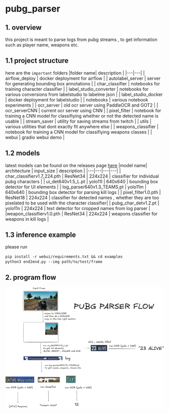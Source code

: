 # pubg_parser

## 1. overview 
this project is meant to parse logs from pubg streams , to get information such as  player name, weapons etc.

## 1.1 project structure
here are the `important` folders
|folder name| description |
|---|---|
| airflow_deploy | docker deployment for airflow |
| autolabel_server | server for generating bounding box annotations |
| char_classifier | notebooks for training character classifier |
| label_studio_converter | notebooks for various conversions from labelstudio to labelme json | 
| label_studio_docker | docker deployment for labelstudio | 
| notebooks | various notebook experiments | 
| ocr_server | old ocr server using PaddleOCR and GOT2 | 
| ocr_serverCNN | current ocr server using CNN |
| pixel_filter | notebook for training a CNN model for classifiying whether or not the detected name is usable |
| stream_saver | utility for saving streams from twitch |
| utils | various utilities that dont exactly fit anywhere else |
| weapons_classifier |  notebook for training a CNN model for classifiying weapons classes |
| webui | gradio webui demo |

## 1.2 models 
latest models can be found on the releases page [here](https://github.com/vidparser77/pubg_parser/releases/tag/v1-pre)
|model name| architecture | input_size | description | 
|---|---|---|---|
| char_classifierv1.7_224.pth | ResNet34 | 224x224 |  classifier for individual pubg characters |
| ui_det640v1.5_L.pt | yolo11l | 640x640 | bounding box detector for UI elements |
| log_parser640v1.3_TEAMS.pt | yolo11m | 640x640 | bounding box detector for parsing kill logs |
| pixel_filter1.0.pth | ResNet18 | 224x224 | classifier for detected names , whether they are too pixelated to be used with the character classifier|
| pubg_char_detv1.2.pt | yolo11n | 224x224 | text detector for cropped names from log parser |
|weapon_classifierv1.0.pth | ResNet34 | 224x224 | weapons classifier for weapons in kill logs |

## 1.3 inference example
please run 
```
pip install -r webui/requirements.txt && cd examples
python3 end2end.py --img path/to/test/frame
```


## 2. program flow
![](pubg_parser_diagram.png)
